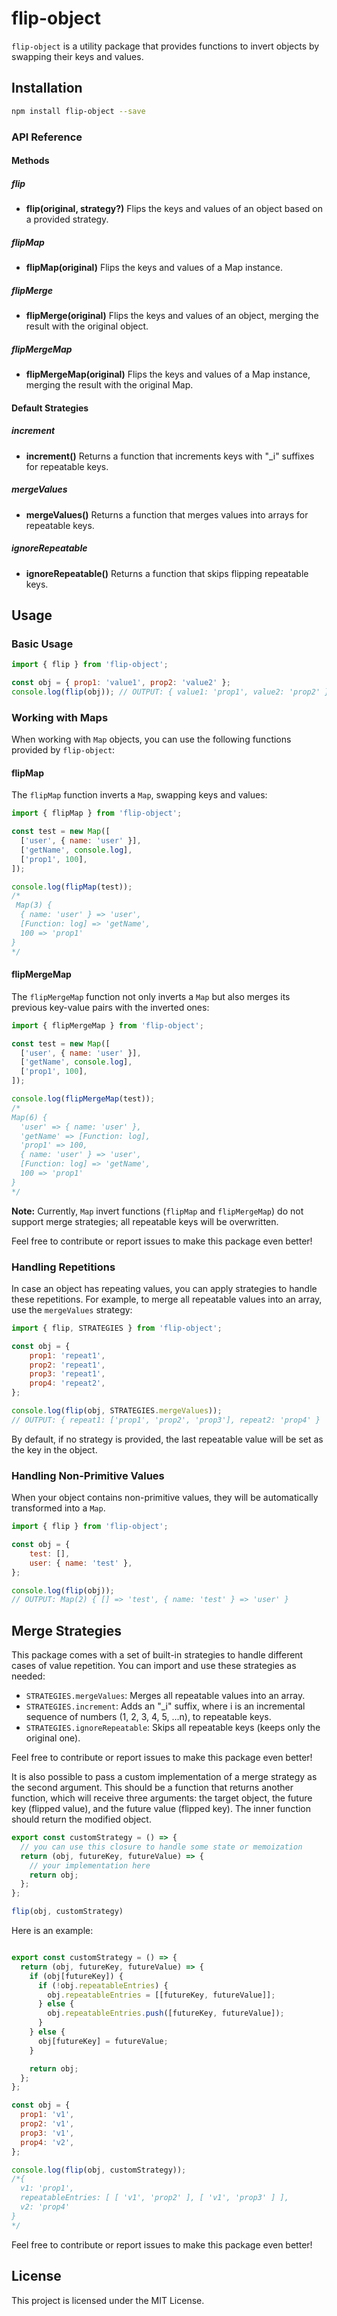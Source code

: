 # flip-object

`flip-object` is a utility package that provides functions to invert objects by swapping their keys and values.

## Installation

```bash
npm install flip-object --save
```

### API Reference

#### Methods

##### flip

- **flip(original, strategy?)**
  Flips the keys and values of an object based on a provided strategy.

##### flipMap

- **flipMap(original)**
  Flips the keys and values of a Map instance.

##### flipMerge

- **flipMerge(original)**
  Flips the keys and values of an object, merging the result with the original object.

##### flipMergeMap

- **flipMergeMap(original)**
  Flips the keys and values of a Map instance, merging the result with the original Map.

#### Default Strategies

##### increment

- **increment()**
  Returns a function that increments keys with "_i" suffixes for repeatable keys.

##### mergeValues

- **mergeValues()**
  Returns a function that merges values into arrays for repeatable keys.

##### ignoreRepeatable

- **ignoreRepeatable()**
  Returns a function that skips flipping repeatable keys.


## Usage

### Basic Usage

```javascript
import { flip } from 'flip-object';

const obj = { prop1: 'value1', prop2: 'value2' };
console.log(flip(obj)); // OUTPUT: { value1: 'prop1', value2: 'prop2' }
```
### Working with Maps

When working with `Map` objects, you can use the following functions provided by `flip-object`:

#### flipMap

The `flipMap` function inverts a `Map`, swapping keys and values:

```javascript
import { flipMap } from 'flip-object';

const test = new Map([
  ['user', { name: 'user' }],
  ['getName', console.log],
  ['prop1', 100],
]);

console.log(flipMap(test));
/*
 Map(3) {
  { name: 'user' } => 'user',
  [Function: log] => 'getName',
  100 => 'prop1'
}
*/
```

#### flipMergeMap

The `flipMergeMap` function not only inverts a `Map` but also merges its previous key-value pairs with the inverted ones:

```javascript
import { flipMergeMap } from 'flip-object';

const test = new Map([
  ['user', { name: 'user' }],
  ['getName', console.log],
  ['prop1', 100],
]);

console.log(flipMergeMap(test));
/*
Map(6) {
  'user' => { name: 'user' },
  'getName' => [Function: log],
  'prop1' => 100,
  { name: 'user' } => 'user',
  [Function: log] => 'getName',
  100 => 'prop1'
}
*/
```

**Note:** Currently, `Map` invert functions (`flipMap` and `flipMergeMap`) do not support merge strategies; all repeatable keys will be overwritten.

Feel free to contribute or report issues to make this package even better!


### Handling Repetitions

In case an object has repeating values, you can apply strategies to handle these repetitions. For example, to merge all repeatable values into an array, use the `mergeValues` strategy:

```javascript
import { flip, STRATEGIES } from 'flip-object';

const obj = {
    prop1: 'repeat1',
    prop2: 'repeat1',
    prop3: 'repeat1',
    prop4: 'repeat2',
};

console.log(flip(obj, STRATEGIES.mergeValues));
// OUTPUT: { repeat1: ['prop1', 'prop2', 'prop3'], repeat2: 'prop4' }
```

By default, if no strategy is provided, the last repeatable value will be set as the key in the object.

### Handling Non-Primitive Values

When your object contains non-primitive values, they will be automatically transformed into a `Map`.

```javascript
import { flip } from 'flip-object';

const obj = {
    test: [],
    user: { name: 'test' },
};

console.log(flip(obj));
// OUTPUT: Map(2) { [] => 'test', { name: 'test' } => 'user' }
```

## Merge Strategies

This package comes with a set of built-in strategies to handle different cases of value repetition. You can import and use these strategies as needed:

- `STRATEGIES.mergeValues`: Merges all repeatable values into an array.
- `STRATEGIES.increment`: Adds an "_i" suffix, where i is an incremental sequence of numbers (1, 2, 3, 4, 5, ...n), to repeatable keys.
- `STRATEGIES.ignoreRepeatable`: Skips all repeatable keys (keeps only the original one).

Feel free to contribute or report issues to make this package even better!

It is also possible to pass a custom implementation of a merge strategy as the second argument. This should be a function that returns another function, which will receive three arguments: the target object, the future key (flipped value), and the future value (flipped key). The inner function should return the modified object.

```javascript
export const customStrategy = () => {
  // you can use this closure to handle some state or memoization
  return (obj, futureKey, futureValue) => {
    // your implementation here
    return obj;
  };
};

flip(obj, customStrategy)


```

Here is an example:
```javascript

export const customStrategy = () => {
  return (obj, futureKey, futureValue) => {
    if (obj[futureKey]) {
      if (!obj.repeatableEntries) {
        obj.repeatableEntries = [[futureKey, futureValue]];
      } else {
        obj.repeatableEntries.push([futureKey, futureValue]);
      }
    } else {
      obj[futureKey] = futureValue;
    }

    return obj;
  };
};

const obj = {
  prop1: 'v1',
  prop2: 'v1',
  prop3: 'v1',
  prop4: 'v2',
};

console.log(flip(obj, customStrategy));
/*{
  v1: 'prop1',
  repeatableEntries: [ [ 'v1', 'prop2' ], [ 'v1', 'prop3' ] ],
  v2: 'prop4'
}
*/
```

Feel free to contribute or report issues to make this package even better!

## License

This project is licensed under the MIT License.
